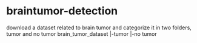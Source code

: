 ﻿# braintumor-detection
download a dataset related to brain tumor and categorize it in two folders, tumor and no tumor
brain_tumor_dataset
|-tumor
|-no tumor
